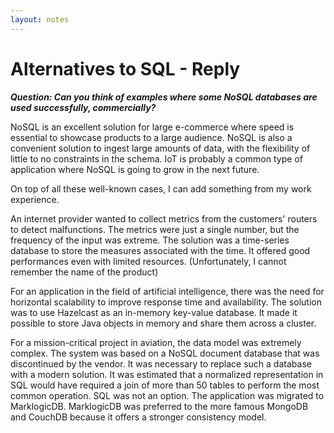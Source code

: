 ```yaml
---
layout: notes
---
```

# Alternatives to SQL - Reply

***Question: Can you think of examples where some NoSQL databases are used successfully, commercially?***

NoSQL is an excellent solution for large e-commerce where speed is essential to showcase products to a large audience.  NoSQL is also a convenient solution to ingest large amounts of data, with the flexibility of little to no constraints in the schema. IoT is probably a common type of application where NoSQL is going to grow in the next future.

On top of all these well-known cases, I can add something from my work experience.

An internet provider wanted to collect metrics from the customers' routers to detect malfunctions. The metrics were just a single number, but the frequency of the input was extreme. The solution was a time-series database to store the measures associated with the time. It offered good performances even with limited resources. (Unfortunately, I cannot remember the name of the product)

For an application in the field of artificial intelligence, there was the need for horizontal scalability to improve response time and availability. The solution was to use Hazelcast as an in-memory key-value database. It made it possible to store Java objects in memory and share them across a cluster.

For a mission-critical project in aviation, the data model was extremely complex. The system was based on a NoSQL document database that was discontinued by the vendor. It was necessary to replace such a database with a modern solution. It was estimated that a normalized representation in SQL would have required a join of more than 50 tables to perform the most common operation. SQL was not an option. The application was migrated to MarklogicDB. MarklogicDB was preferred to the more famous MongoDB and CouchDB because it offers a stronger consistency model.

